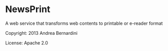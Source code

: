 NewsPrint
=========

A web service that transforms web contents to printable or e-reader format

Copyright: 2013 Andrea Bernardini

License: Apache 2.0
